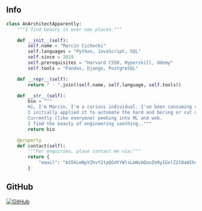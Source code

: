 ## Info
```python
class AnArchitectApparently:
    """I find beauty in ever new places."""

    def __init__(self):
        self.name = "Marcin Cichocki"
        self.languages = "Python, JavaScript, SQL"
        self.since = 2019
        self.prerequisites = "Harvard CS50, Hyperskill, Udemy"
        self.tools = "Pandas, Django, PostgreSQL"

    def __repr__(self):
        return " - ".join((self.name, self.language, self.tools))

    def __str__(self):
        bio = """
        Hi, I'm Marcin. I'm a curious individual. I've been consuming code for a few years.
        I initially applied it to automate the hard and boring or cut design & construction related corners.
        Currently (like everyone) peeking into ML and web. 
        I find the beauty of engineering soothing.."""
        return bio

    @property
    def contact(self):
        """For enquiries, plase contact me via:"""
        return {
            "email": "bS5hLmNpY2hvY2tpQGdtYWlsLmNvbQooZm9yIGxlZ2l0aW1hdGUgcHVycG9zZXMgb25seSk="
        }
```

## GitHub

<a href="https://github.com/cinkovic">
  <img align="center" src="https://github-readme-stats.vercel.app/api?username=cinkovic&show_icons=true&line_height=27&count_private=true&theme=radical&hide=contribs" alt="GitHub" />
</a>
